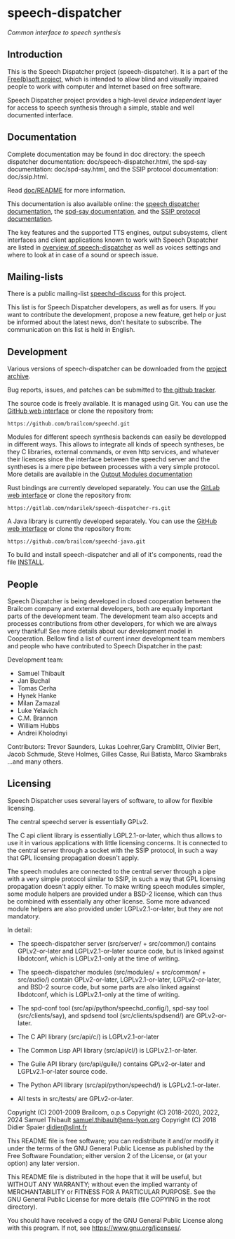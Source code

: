 speech-dispatcher
=================

*Common interface to speech synthesis*

Introduction
------------

This is the Speech Dispatcher project (speech-dispatcher). It is a part of the
[Free(b)soft project](https://devel.freebsoft.org/), which is intended to allow
blind and visually impaired people to work with computer and Internet based on
free software.

Speech Dispatcher project provides a high-level *device independent* layer
for access to speech synthesis through a simple, stable and well documented
interface.

Documentation
-------------

Complete documentation may be found in doc directory:
the speech dispatcher documentation: doc/speech-dispatcher.html,
the spd-say documentation: doc/spd-say.html,
and the SSIP protocol documentation: doc/ssip.html.

Read [doc/README](doc/README) for more information.

This documentation is also available online:
the [speech dispatcher documentation](http://htmlpreview.github.io/?https://github.com/brailcom/speechd/blob/master/doc/speech-dispatcher.html),
the [spd-say documentation](http://htmlpreview.github.io/?https://github.com/brailcom/speechd/blob/master/doc/spd-say.html),
and the [SSIP protocol documentation](http://htmlpreview.github.io/?https://github.com/brailcom/speechd/blob/master/doc/ssip.html).

The key features and the supported TTS engines, output subsystems, client
interfaces and client applications known to work with Speech Dispatcher are
listed in [overview of speech-dispatcher](README.overview.md) as well as voices
settings and where to look at in case of a sound or speech issue.

Mailing-lists
-------------

There is a public mailing-list
[speechd-discuss](https://lists.nongnu.org/mailman/listinfo/speechd-discuss)
for this project.

This list is for Speech Dispatcher developers, as well as for users. If you
want to contribute the development, propose a new feature, get help or just be
informed about the latest news, don't hesitate to subscribe. The communication
on this list is held in English.

Development
-----------

Various versions of speech-dispatcher can be downloaded from the [project
archive](https://github.com/brailcom/speechd/releases).

Bug reports, issues, and patches can be submitted to [the github
tracker](https://github.com/brailcom/speechd/issues).

The source code is freely available. It is managed using Git. You can use
the [GitHub web interface](https://github.com/brailcom/speechd) or clone the
repository from:

    https://github.com/brailcom/speechd.git


Modules for different speech synthesis backends can easily be developped in
different ways. This allows to integrate all kinds of speech syntheses, be
they C libraries, external commands, or even http services, and whatever their
licences since the interface between the speechd server and the syntheses is a
mere pipe between processes with a very simple protocol. More details are
available in the
[Output Modules documentation](https://htmlpreview.github.io/?https://github.com/brailcom/speechd/blob/master/doc/speech-dispatcher.html#Output-Modules)


Rust bindings are currently developed separately. You can use the [GitLab web
interface](https://gitlab.com/ndarilek/speech-dispatcher-rs) or clone the
repository from:

    https://gitlab.com/ndarilek/speech-dispatcher-rs.git

A Java library is currently developed separately. You can use the [GitHub web
interface](https://github.com/brailcom/speechd-java) or clone the repository
from:

    https://github.com/brailcom/speechd-java.git

To build and install speech-dispatcher and all of it's components, read the
file [INSTALL](INSTALL).


People
------

Speech Dispatcher is being developed in closed cooperation between the Brailcom
company and external developers, both are equally important parts of the
development team. The development team also accepts and processes contributions
from other developers, for which we are always very thankful! See more details
about our development model in Cooperation. Bellow find a list of current inner
development team members and people who have contributed to Speech Dispatcher in
the past:

Development team:

  * Samuel Thibault
  * Jan Buchal
  * Tomas Cerha
  * Hynek Hanke
  * Milan Zamazal
  * Luke Yelavich
  * C.M. Brannon
  * William Hubbs
  * Andrei Kholodnyi

Contributors: Trevor Saunders, Lukas Loehrer,Gary Cramblitt, Olivier Bert, Jacob
Schmude, Steve Holmes, Gilles Casse, Rui Batista, Marco Skambraks ...and many
others.

Licensing
---------

Speech Dispatcher uses several layers of software, to allow for flexible
licensing.

The central speechd server is essentially GPLv2.

The C api client library is essentially LGPL2.1-or-later, which thus allows to
use it in various applications with little licensing concerns. It is connected
to the central server through a socket with the SSIP protocol, in such a way
that GPL licensing propagation doesn't apply.

The speech modules are connected to the central server through a pipe with
a very simple protocol similar to SSIP, in such a way that GPL licensing
propagation doesn't apply either. To make writing speech modules simpler, some
module helpers are provided under a BSD-2 license, which can thus be combined
with essentially any other license. Some more advanced module helpers are also
provided under LGPLv2.1-or-later, but they are not mandatory.



In detail:

- The speech-dispatcher server (src/server/ + src/common/) contains
GPLv2-or-later and LGPLv2.1-or-later source code, but is linked against
libdotconf, which is LGPLv2.1-only at the time of writing.

- The speech-dispatcher modules (src/modules/ + src/common/ + src/audio/)
contain GPLv2-or-later, LGPLv2.1-or-later, LGPLv2-or-later, and BSD-2 source
code, but some parts are also linked against libdotconf, which is LGPLv2.1-only
at the time of writing.

- The spd-conf tool (src/api/python/speechd_config/), spd-say tool
(src/clients/say), and spdsend tool (src/clients/spdsend/) are GPLv2-or-later.

- The C API library (src/api/c/) is LGPLv2.1-or-later

- The Common Lisp API library (src/api/cl/) is LGPLv2.1-or-later.

- The Guile API library (src/api/guile/) contains GPLv2-or-later and
LGPLv2.1-or-later source code.

- The Python API library (src/api/python/speechd/) is LGPLv2.1-or-later.

- All tests in src/tests/ are GPLv2-or-later.



Copyright (C) 2001-2009 Brailcom, o.p.s
Copyright (C) 2018-2020, 2022, 2024 Samuel Thibault <samuel.thibault@ens-lyon.org>
Copyright (C) 2018 Didier Spaier <didier@slint.fr>

This README file is free software; you can redistribute it and/or modify it under
the terms of the GNU General Public License as published by the Free Software
Foundation; either version 2 of the License, or (at your option) any later
version.

This README file is distributed in the hope that it will be useful, but WITHOUT ANY
WARRANTY; without even the implied warranty of MERCHANTABILITY or FITNESS FOR A
PARTICULAR PURPOSE.  See the GNU General Public License for more details (file
COPYING in the root directory).

You should have received a copy of the GNU General Public License
along with this program.  If not, see <https://www.gnu.org/licenses/>.
